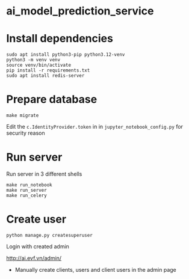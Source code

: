 # ai_model_prediction_service


# Install dependencies

```
sudo apt install python3-pip python3.12-venv
python3 -m venv venv
source venv/bin/activate
pip install -r requirements.txt
sudo apt install redis-server
```

# Prepare database


```
make migrate
```

Edit the `c.IdentityProvider.token` in in `jupyter_notebook_config.py` for security reason


# Run server

Run server in 3 different shells

```
make run_notebook
make run_server
make run_celery
```


# Create user
```
python manage.py createsuperuser
```

Login with created admin

http://ai.evf.vn/admin/

- Manually create clients, users and client users in the admin page
